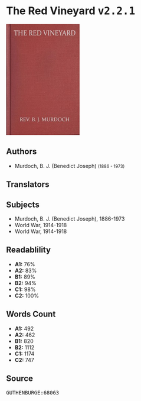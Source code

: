 # The Red Vineyard <kbd>v2.2.1</kbd>

![](./cover.medium.jpg "")

## Authors


 - Murdoch, B. J. (Benedict Joseph) <small>(1886 - 1973)</small>

## Translators



## Subjects


 - Murdoch, B. J. (Benedict Joseph), 1886-1973
 - World War, 1914-1918
 - World War, 1914-1918

## Readablility


 - **A1:** 76%
 - **A2:** 83%
 - **B1:** 89%
 - **B2:** 94%
 - **C1:** 98%
 - **C2:** 100%

## Words Count


 - **A1:** 492
 - **A2:** 462
 - **B1:** 820
 - **B2:** 1112
 - **C1:** 1174
 - **C2:** 747

## Source


<kbd>GUTHENBURGE:68063</kbd>
